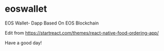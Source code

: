 # eoswallet
EOS Wallet- Dapp Based On EOS Blockchain

Edit from https://startreact.com/themes/react-native-food-ordering-app/

Have a good day!